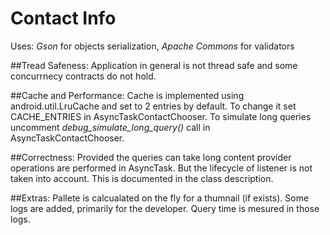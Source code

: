 # Contact Info
Uses:
*Gson* for objects serialization,
*Apache Commons* for validators

##Tread Safeness:
Application in general is not thread safe and some concurrnecy contracts do not hold.

##Cache and Performance:
Cache is implemented using android.util.LruCache and set to 2 entries by default. To change it set CACHE_ENTRIES in AsyncTaskContactChooser. To simulate long queries uncomment *debug_simulate_long_query()* call in AsyncTaskContactChooser.

##Correctness:
Provided the queries can take long content provider operations are performed in AsyncTask. But the lifecycle of listener is not taken into account. This is documented in the class description.

##Extras:
Pallete is calcualated on the fly for a thumnail (if exists).
Some logs are added, primarily for the developer. Query time is mesured in those logs.

